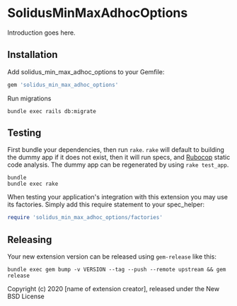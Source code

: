 SolidusMinMaxAdhocOptions
=========================

Introduction goes here.

Installation
------------

Add solidus_min_max_adhoc_options to your Gemfile:

```ruby
gem 'solidus_min_max_adhoc_options'
```

Run migrations

```shell
bundle exec rails db:migrate
```

Testing
-------

First bundle your dependencies, then run `rake`. `rake` will default to building the dummy app if it does not exist, then it will run specs, and [Rubocop](https://github.com/bbatsov/rubocop) static code analysis. The dummy app can be regenerated by using `rake test_app`.

```shell
bundle
bundle exec rake
```

When testing your application's integration with this extension you may use its factories.
Simply add this require statement to your spec_helper:

```ruby
require 'solidus_min_max_adhoc_options/factories'
```

Releasing
---------

Your new extension version can be released using `gem-release` like this:

```shell
bundle exec gem bump -v VERSION --tag --push --remote upstream && gem release
```

Copyright (c) 2020 [name of extension creator], released under the New BSD License

